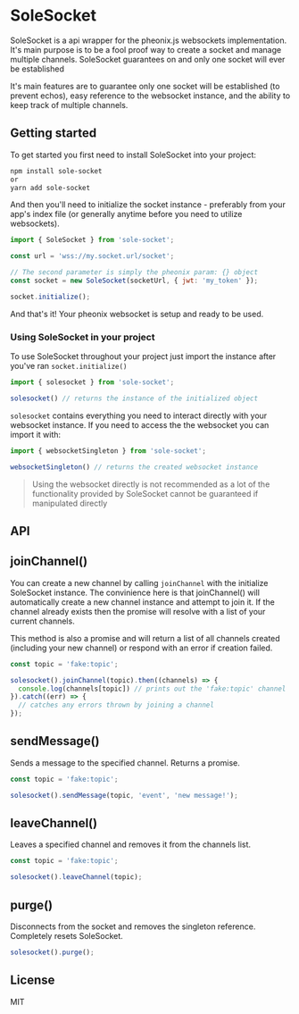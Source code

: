 # SoleSocket

SoleSocket is a api wrapper for the pheonix.js websockets implementation. It's main purpose is to be a fool proof way to create a socket and manage multiple channels. SoleSocket guarantees on and only one socket will ever be established

It's main features are to guarantee only one socket will be established (to prevent echos), easy reference to the websocket instance, and the ability to keep track of multiple channels.

## Getting started

To get started you first need to install SoleSocket into your project:

```bash
npm install sole-socket
or
yarn add sole-socket
```

And then you'll need to initialize the socket instance - preferably from your app's index file (or generally anytime before you need to utilize websockets).

```javascript
import { SoleSocket } from 'sole-socket';

const url = 'wss://my.socket.url/socket';

// The second parameter is simply the pheonix param: {} object
const socket = new SoleSocket(socketUrl, { jwt: 'my_token' });

socket.initialize();
```

And that's it! Your pheonix websocket is setup and ready to be used.

### Using SoleSocket in your project

To use SoleSocket throughout your project just import the instance after you've ran ```socket.initialize()```

```javascript
import { solesocket } from 'sole-socket';

solesocket() // returns the instance of the initialized object
```

```solesocket``` contains everything you need to interact directly with your websocket instance. If you need to access the the websocket you can import it with:

```javascript
import { websocketSingleton } from 'sole-socket';

websocketSingleton() // returns the created websocket instance
```

> Using the websocket directly is not recommended as a lot of the functionality provided by SoleSocket cannot be guaranteed if manipulated directly

## API

joinChannel()
---

You can create a new channel by calling ```joinChannel``` with the initialize SoleSocket instance. The convinience here is that joinChannel() will automatically create a new channel instance and attempt to join it. If the channel already exists then the promise will resolve with a list of your current channels.

This method is also a promise and will return a list of all channels created (including your new channel) or respond with an error if creation failed.

```javascript
const topic = 'fake:topic';

solesocket().joinChannel(topic).then((channels) => {
  console.log(channels[topic]) // prints out the 'fake:topic' channel
}).catch((err) => {
  // catches any errors thrown by joining a channel
});
```

sendMessage()
---

Sends a message to the specified channel. Returns a promise.

```javascript
const topic = 'fake:topic';

solesocket().sendMessage(topic, 'event', 'new message!');
```

leaveChannel()
---

Leaves a specified channel and removes it from the channels list.

```javascript
const topic = 'fake:topic';

solesocket().leaveChannel(topic);
```

purge()
---

Disconnects from the socket and removes the singleton reference. Completely resets SoleSocket.

```javascript
solesocket().purge();
```

License
----

MIT
